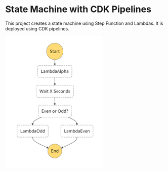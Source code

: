# State Machine with CDK Pipelines

This project creates a state machine using Step Function and Lambdas.
It is deployed using CDK pipelines.



![image-20210818230454083](https://raw.githubusercontent.com/qinjie/picgo-images/main/image-20210818230454083.png)
